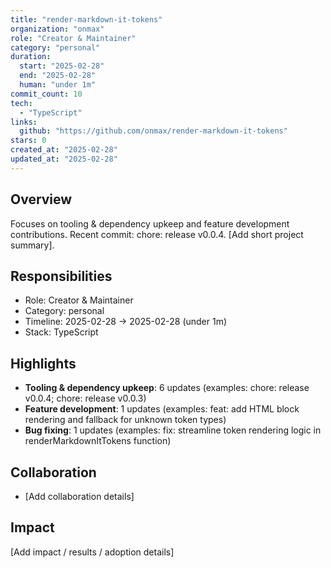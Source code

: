 ```yaml
---
title: "render-markdown-it-tokens"
organization: "onmax"
role: "Creator & Maintainer"
category: "personal"
duration:
  start: "2025-02-28"
  end: "2025-02-28"
  human: "under 1m"
commit_count: 10
tech:
  - "TypeScript"
links:
  github: "https://github.com/onmax/render-markdown-it-tokens"
stars: 0
created_at: "2025-02-28"
updated_at: "2025-02-28"
---
```

## Overview
Focuses on tooling & dependency upkeep and feature development contributions. Recent commit: chore: release v0.0.4. [Add short project summary].

## Responsibilities
- Role: Creator & Maintainer
- Category: personal
- Timeline: 2025-02-28 -> 2025-02-28 (under 1m)
- Stack: TypeScript

## Highlights
- **Tooling & dependency upkeep**: 6 updates (examples: chore: release v0.0.4; chore: release v0.0.3)
- **Feature development**: 1 updates (examples: feat: add HTML block rendering and fallback for unknown token types)
- **Bug fixing**: 1 updates (examples: fix: streamline token rendering logic in renderMarkdownItTokens function)

## Collaboration
- [Add collaboration details]

## Impact
[Add impact / results / adoption details]
